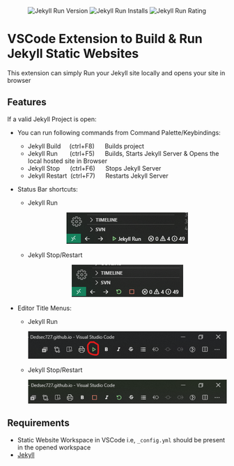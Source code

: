 <p align="center">
    <img src="https://vsmarketplacebadge.apphb.com/version-short/dedsec727.jekyll-run.svg?label=Version" alt="Jekyll Run Version">
    <img src="https://vsmarketplacebadge.apphb.com/downloads/dedsec727.jekyll-run.svg?label=Downloads" alt="Jekyll Run Installs">
    <img src="https://vsmarketplacebadge.apphb.com/rating-short/dedsec727.jekyll-run.svg?label=Rating" alt="Jekyll Run Rating">
</p>

# VSCode Extension to Build & Run Jekyll Static Websites

This extension can simply Run your Jekyll site locally and opens your site in browser

## Features

If a valid Jekyll Project is open:

* You can run following commands from Command Palette/Keybindings:

  * Jekyll Build    &nbsp;&nbsp;&nbsp;&nbsp;(ctrl+F8) &nbsp;&nbsp;&nbsp;&nbsp; Builds project
  * Jekyll Run      &nbsp;&nbsp;&nbsp;&nbsp;&nbsp;&nbsp;(ctrl+F5) &nbsp;&nbsp;&nbsp;&nbsp; Builds, Starts Jekyll Server & Opens the local hosted site in Browser
  * Jekyll Stop&nbsp;&nbsp;&nbsp;&nbsp;&nbsp;&nbsp;(ctrl+F6) &nbsp;&nbsp;&nbsp;&nbsp; Stops Jekyll Server
  * Jekyll Restart&nbsp;&nbsp;(ctrl+F7) &nbsp;&nbsp;&nbsp;&nbsp; Restarts Jekyll Server

* Status Bar shortcuts:

  * Jekyll Run

    <p align="center">
    <img  src="media/snaps/status-bar-run.png">
    </p>

  * Jekyll Stop/Restart

    <p align="center">
    <img  src="media/snaps/status-bar-stop-restart.png">
    </p>

* Editor Title Menus:

  * Jekyll Run

    <p align="center">
    <img  src="media/snaps/editor-title-run.png">
    </p>

  * Jekyll Stop/Restart

    <p align="center">
    <img  src="media/snaps/editor-title-stop-restart.png">
    </p>

## Requirements

* Static Website Workspace in VSCode i.e, `_config.yml` should be present in the opened workspace
* [Jekyll](https://jekyllrb.com/docs/installation/)
